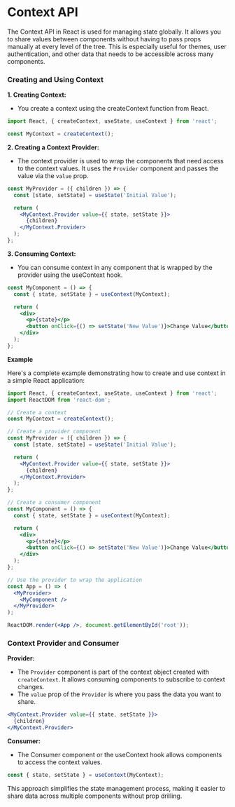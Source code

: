 <h1>Context API</h1>

The Context API in React is used for managing state globally. It allows you to share values between components without having to pass props manually at every level of the tree. This is especially useful for themes, user authentication, and other data that needs to be accessible across many components.

<h3>Creating and Using Context</h3>

**1. Creating Context:**

- You create a context using the createContext function from React.

```jsx
import React, { createContext, useState, useContext } from 'react';

const MyContext = createContext();
```

**2. Creating a Context Provider:**

- The context provider is used to wrap the components that need access to the context values. It uses the `Provider` component and passes the value via the `value` prop.

```jsx
const MyProvider = ({ children }) => {
  const [state, setState] = useState('Initial Value');

  return (
    <MyContext.Provider value={{ state, setState }}>
      {children}
    </MyContext.Provider>
  );
};
```

**3. Consuming Context:**

- You can consume context in any component that is wrapped by the provider using the useContext hook.

```jsx
const MyComponent = () => {
  const { state, setState } = useContext(MyContext);

  return (
    <div>
      <p>{state}</p>
      <button onClick={() => setState('New Value')}>Change Value</button>
    </div>
  );
};
```

**Example**

Here's a complete example demonstrating how to create and use context in a simple React application:

```jsx
import React, { createContext, useState, useContext } from 'react';
import ReactDOM from 'react-dom';

// Create a context
const MyContext = createContext();

// Create a provider component
const MyProvider = ({ children }) => {
  const [state, setState] = useState('Initial Value');

  return (
    <MyContext.Provider value={{ state, setState }}>
      {children}
    </MyContext.Provider>
  );
};

// Create a consumer component
const MyComponent = () => {
  const { state, setState } = useContext(MyContext);

  return (
    <div>
      <p>{state}</p>
      <button onClick={() => setState('New Value')}>Change Value</button>
    </div>
  );
};

// Use the provider to wrap the application
const App = () => (
  <MyProvider>
    <MyComponent />
  </MyProvider>
);

ReactDOM.render(<App />, document.getElementById('root'));
```

<h3>Context Provider and Consumer</h3>

**Provider:**

- The `Provider` component is part of the context object created with `createContext`. It allows consuming components to subscribe to context changes.
- The `value` prop of the `Provider` is where you pass the data you want to share.

```jsx
<MyContext.Provider value={{ state, setState }}>
  {children}
</MyContext.Provider>
```

**Consumer:**

- The Consumer component or the useContext hook allows components to access the context values.

```jsx
const { state, setState } = useContext(MyContext);
```

This approach simplifies the state management process, making it easier to share data across multiple components without prop drilling.